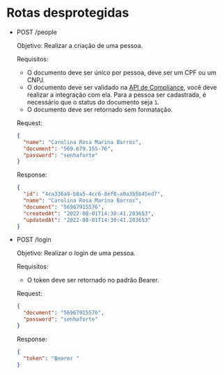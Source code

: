 # Rotas desprotegidas

  - POST /people

    Objetivo: Realizar a criação de uma pessoa.

    Requisitos:
      - O documento deve ser único por pessoa, deve ser um CPF ou um CNPJ.
      - O documento deve ser validado na [API de Compliance](https://compliance-api.cubos.io/docs/), você deve realizar a integração com ela. Para a pessoa ser cadastrada, é necessário que o status do documento seja `1`.
      - O documento deve ser retornado sem formatação.

    Request:
    ```json
    {
      "name": "Carolina Rosa Marina Barros",
      "document": "569.679.155-76",
      "password": "senhaforte"
    }
    ```

    Response:
    ```json
    {
      "id": "4ca336a9-b8a5-4cc6-8ef8-a0a3b5b45ed7",
      "name": "Carolina Rosa Marina Barros",
      "document": "56967915576",
      "createdAt": "2022-08-01T14:30:41.203653",
      "updatedAt": "2022-08-01T14:30:41.203653"
    }
    ```

  - POST /login

    Objetivo: Realizar o login de uma pessoa.

    Requisitos:
      - O token deve ser retornado no padrão Bearer.


    Request:
    ```json
    {
      "document": "56967915576",
      "password": "senhaforte"
    }
    ```

    Response:
    ```json
    {
      "token": "Bearer "
    }
    ```

